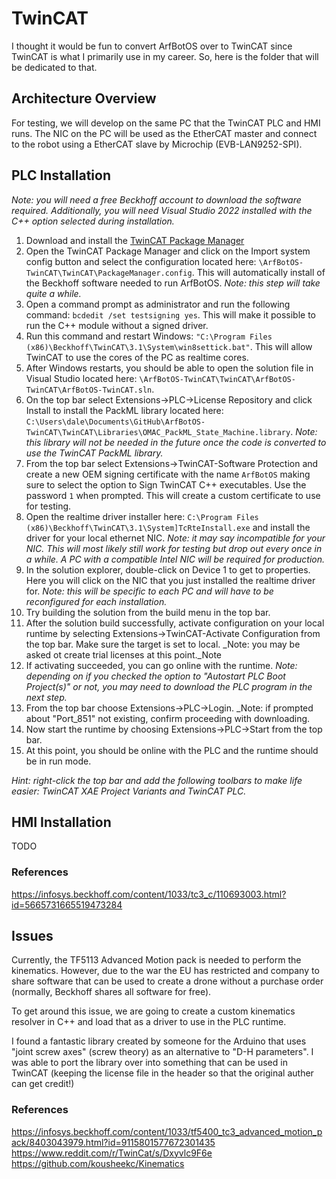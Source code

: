 # TwinCAT
I thought it would be fun to convert ArfBotOS over to TwinCAT since TwinCAT is what I primarily use in my career. So, here is the folder that will be dedicated to that.  

## Architecture Overview
For testing, we will develop on the same PC that the TwinCAT PLC and HMI runs. The NIC on the PC will be used as the EtherCAT master and connect to the robot using a EtherCAT slave by Microchip (EVB-LAN9252-SPI).  

## PLC Installation
_Note: you will need a free Beckhoff account to download the software required. Additionally, you will need Visual Studio 2022 installed with the C++ option selected during installation._
1. Download and install the [TwinCAT Package Manager](https://www.beckhoff.com/en-us/support/download-finder/search-result/?download_group=725136885&download_item=725320261)
2. Open the TwinCAT Package Manager and click on the Import system config button and select the configuration located here: `\ArfBotOS-TwinCAT\TwinCAT\PackageManager.config`. This will automatically install of the Beckhoff software needed to run ArfBotOS. _Note: this step will take quite a while._
3. Open a command prompt as administrator and run the following command: `bcdedit /set testsigning yes`. This will make it possible to run the C++ module without a signed driver.
4. Run this command and restart Windows: `"C:\Program Files (x86)\Beckhoff\TwinCAT\3.1\System\win8settick.bat"`. This will allow TwinCAT to use the cores of the PC as realtime cores. 
5. After Windows restarts, you should be able to open the solution file in Visual Studio located here: `\ArfBotOS-TwinCAT\TwinCAT\ArfBotOS-TwinCAT\ArfBotOS-TwinCAT.sln`.
6. On the top bar select Extensions->PLC->License Repository and click Install to install the PackML library located here: `C:\Users\dale\Documents\GitHub\ArfBotOS-TwinCAT\TwinCAT\Libraries\OMAC_PackML_State_Machine.library`. _Note: this library will not be needed in the future once the code is converted to use the TwinCAT PackML library._
7. From the top bar select Extensions->TwinCAT-Software Protection and create a new OEM signing certificate with the name `ArfBotOS` making sure to select the option to Sign TwinCAT C++ executables. Use the password `1` when prompted. This will create a custom certificate to use for testing.
8. Open the realtime driver installer here: `C:\Program Files (x86)\Beckhoff\TwinCAT\3.1\System]TcRteInstall.exe` and install the driver for your local ethernet NIC. _Note: it may say incompatible for your NIC. This will most likely still work for testing but drop out every once in a while. A PC with a compatible Intel NIC will be required for production._
9. In the solution explorer, double-click on Device 1 to get to properties. Here you will click on the NIC that you just installed the realtime driver for. _Note: this will be specific to each PC and will have to be reconfigured for each installation._
10. Try building the solution from the build menu in the top bar.
11. After the solution build successfully, activate configuration on your local runtime by selecting Extensions->TwinCAT-Activate Configuration from the top bar. Make sure the target is set to local. _Note: you may be asked ot create trial licenses at this point._Note
12. If activating succeeded, you can go online with the runtime. _Note: depending on if you checked the option to "Autostart PLC Boot Project(s)" or not, you may need to download the PLC program in the next step._
13. From the top bar choose Extensions->PLC->Login. _Note: if prompted about "Port_851" not existing, confirm proceeding with downloading.
14. Now start the runtime by choosing Extensions->PLC->Start from the top bar.
15. At this point, you should be online with the PLC and the runtime should be in run mode.

_Hint: right-click the top bar and add the following toolbars to make life easier: TwinCAT XAE Project Variants and TwinCAT PLC._

## HMI Installation
TODO

### References
https://infosys.beckhoff.com/content/1033/tc3_c/110693003.html?id=5665731665519473284

## Issues
Currently, the TF5113 Advanced Motion pack is needed to perform the kinematics. However, due to the war the EU has restricted and company to share software that can be used to create a drone without a purchase order (normally, Beckhoff shares all software for free).  

To get around this issue, we are going to create a custom kinematics resolver in C++ and load that as a driver to use in the PLC runtime.  

I found a fantastic library created by someone for the Arduino that uses "joint screw axes" (screw theory) as an alternative to "D-H parameters". I was able to port the library over into something that can be used in TwinCAT (keeping the license file in the header so that the original auther can get credit!)  

### References
https://infosys.beckhoff.com/content/1033/tf5400_tc3_advanced_motion_pack/8403043979.html?id=9115801577672301435
https://www.reddit.com/r/TwinCat/s/Dxyvlc9F6e
https://github.com/kousheekc/Kinematics